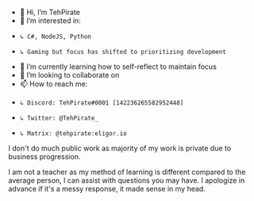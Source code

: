 - 👋 Hi, I’m TehPirate
- 👀 I’m interested in:
-     ↳ C#, NodeJS, Python
-     ↳ Gaming but focus has shifted to prioritizing development
- 🌱 I’m currently learning how to self-reflect to maintain focus
- 💞️ I’m looking to collaborate on 
- 📫 How to reach me:
-     ↳ Discord: TehPirate#0001 [142236265582952448]
-     ↳ Twitter: @TehPirate_
-     ↳ Matrix: @tehpirate:eligor.io

I don't do much public work as majority of my work is private due to business progression.

I am not a teacher as my method of learning is different compared to the average person, I can assist with questions you may have. I apologize in advance if it's a messy response, it made sense in my head.
